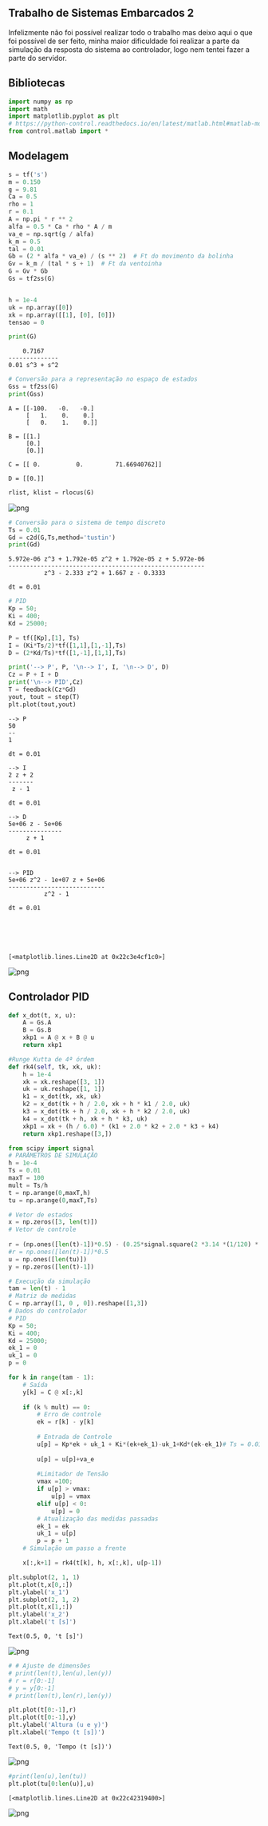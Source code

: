 ## Trabalho de Sistemas Embarcados 2

Infelizmente não foi possível realizar todo o trabalho mas deixo aqui o que foi possível de ser feito, minha maior dificuldade foi realizar a parte da simulação da resposta do sistema ao controlador, logo nem tentei fazer a parte do servidor.

## Bibliotecas


```python
import numpy as np
import math
import matplotlib.pyplot as plt
# https://python-control.readthedocs.io/en/latest/matlab.html#matlab-module
from control.matlab import *
```

## Modelagem


```python
s = tf('s')
m = 0.150
g = 9.81
Ca = 0.5
rho = 1
r = 0.1
A = np.pi * r ** 2
alfa = 0.5 * Ca * rho * A / m
va_e = np.sqrt(g / alfa)
k_m = 0.5
tal = 0.01
Gb = (2 * alfa * va_e) / (s ** 2)  # Ft do movimento da bolinha
Gv = k_m / (tal * s + 1)  # Ft da ventoinha
G = Gv * Gb
Gs = tf2ss(G)


h = 1e-4
uk = np.array([0])
xk = np.array([[1], [0], [0]])
tensao = 0
```


```python
print(G)
```

    
        0.7167
    --------------
    0.01 s^3 + s^2
    
    


```python
# Conversão para a representação no espaço de estados
Gss = tf2ss(G)
print(Gss)
```

    A = [[-100.   -0.   -0.]
         [   1.    0.    0.]
         [   0.    1.    0.]]
    
    B = [[1.]
         [0.]
         [0.]]
    
    C = [[ 0.          0.         71.66940762]]
    
    D = [[0.]]
    
    


```python
rlist, klist = rlocus(G)
```


    
![png](output_8_0.png)
    



```python
# Conversão para o sistema de tempo discreto
Ts = 0.01
Gd = c2d(G,Ts,method='tustin')
print(Gd)
```

    
    5.972e-06 z^3 + 1.792e-05 z^2 + 1.792e-05 z + 5.972e-06
    -------------------------------------------------------
              z^3 - 2.333 z^2 + 1.667 z - 0.3333
    
    dt = 0.01
    
    


```python
# PID
Kp = 50;
Ki = 400;
Kd = 25000;

P = tf([Kp],[1], Ts)
I = (Ki*Ts/2)*tf([1,1],[1,-1],Ts)
D = (2*Kd/Ts)*tf([1,-1],[1,1],Ts)

print('--> P', P, '\n--> I', I, '\n--> D', D)
Cz = P + I + D
print('\n--> PID',Cz)
T = feedback(Cz*Gd)
yout, tout = step(T)
plt.plot(tout,yout)
```

    --> P 
    50
    --
    1
    
    dt = 0.01
     
    --> I 
    2 z + 2
    -------
     z - 1
    
    dt = 0.01
     
    --> D 
    5e+06 z - 5e+06
    ---------------
         z + 1
    
    dt = 0.01
    
    
    --> PID 
    5e+06 z^2 - 1e+07 z + 5e+06
    ---------------------------
              z^2 - 1
    
    dt = 0.01
    
    




    [<matplotlib.lines.Line2D at 0x22c3e4cf1c0>]




    
![png](output_10_2.png)
    


## Controlador PID


```python
def x_dot(t, x, u):
    A = Gs.A
    B = Gs.B
    xkp1 = A @ x + B @ u
    return xkp1
```


```python
#Runge Kutta de 4ª órdem
def rk4(self, tk, xk, uk):
    h = 1e-4
    xk = xk.reshape([3, 1])
    uk = uk.reshape([1, 1])
    k1 = x_dot(tk, xk, uk)
    k2 = x_dot(tk + h / 2.0, xk + h * k1 / 2.0, uk)
    k3 = x_dot(tk + h / 2.0, xk + h * k2 / 2.0, uk)
    k4 = x_dot(tk + h, xk + h * k3, uk)
    xkp1 = xk + (h / 6.0) * (k1 + 2.0 * k2 + 2.0 * k3 + k4)
    return xkp1.reshape([3,])
```


```python
from scipy import signal
# PARÂMETROS DE SIMULAÇÃO
h = 1e-4
Ts = 0.01
maxT = 100
mult = Ts/h
t = np.arange(0,maxT,h)
tu = np.arange(0,maxT,Ts)

# Vetor de estados
x = np.zeros([3, len(t)])
# Vetor de controle
 
r = (np.ones([len(t)-1])*0.5) - (0.25*signal.square(2 *3.14 *(1/120) * len(t)))
#r = np.ones([len(t)-1])*0.5
u = np.ones([len(tu)])
y = np.zeros([len(t)-1])
```


```python
# Execução da simulação
tam = len(t) - 1
# Matriz de medidas
C = np.array([1, 0 , 0]).reshape([1,3])
# Dados do controlador
# PID
Kp = 50;
Ki = 400;
Kd = 25000;
ek_1 = 0
uk_1 = 0
p = 0

for k in range(tam - 1):
    # Saída
    y[k] = C @ x[:,k]
    
    if (k % mult) == 0:
        # Erro de controle
        ek = r[k] - y[k]
        
        # Entrada de Controle
        u[p] = Kp*ek + uk_1 + Ki*(ek+ek_1)-uk_1+Kd*(ek-ek_1)# Ts = 0.01
        
        u[p] = u[p]+va_e
    
        #Limitador de Tensão
        vmax =100;
        if u[p] > vmax:
            u[p] = vmax
        elif u[p] < 0:
            u[p] = 0
        # Atualização das medidas passadas
        ek_1 = ek
        uk_1 = u[p]
        p = p + 1
    # Simulação um passo a frente

    x[:,k+1] = rk4(t[k], h, x[:,k], u[p-1])
```


```python
plt.subplot(2, 1, 1)
plt.plot(t,x[0,:])
plt.ylabel('x_1')
plt.subplot(2, 1, 2)
plt.plot(t,x[1,:])
plt.ylabel('x_2')
plt.xlabel('t [s]')
```




    Text(0.5, 0, 't [s]')




    
![png](output_16_1.png)
    



```python
# # Ajuste de dimensões
# print(len(t),len(u),len(y))
# r = r[0:-1]
# y = y[0:-1]
# print(len(t),len(r),len(y))
```


```python
plt.plot(t[0:-1],r)
plt.plot(t[0:-1],y)
plt.ylabel('Altura (u e y)')
plt.xlabel('Tempo (t [s])')

```




    Text(0.5, 0, 'Tempo (t [s])')




    
![png](output_18_1.png)
    



```python
#print(len(u),len(tu))
plt.plot(tu[0:len(u)],u)
```




    [<matplotlib.lines.Line2D at 0x22c42319400>]




    
![png](output_19_1.png)
    



```python

```
